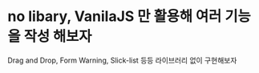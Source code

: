 # no libary, VanilaJS 만 활용해 여러 기능을 작성 해보자

Drag and Drop, Form Warning, Slick-list 등등 라이브러리 없이 구현해보자
